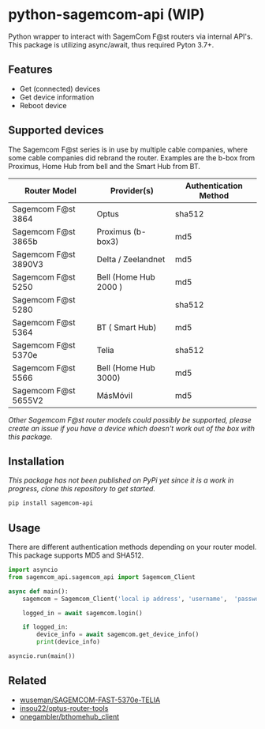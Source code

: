# python-sagemcom-api (WIP)

Python wrapper to interact with SagemCom F@st routers via internal API's. This package is utilizing async/await, thus required Pyton 3.7+.

## Features

- Get (connected) devices
- Get device information
- Reboot device

## Supported devices

The Sagemcom F@st series is in use by multiple cable companies, where some cable companies did rebrand the router. Examples are the b-box from Proximus, Home Hub from bell and the Smart Hub from BT.

| Router Model         | Provider(s)           | Authentication Method |
| -------------------- | --------------------- | --------------------- |
| Sagemcom F@st 3864   | Optus                 | sha512                |
| Sagemcom F@st 3865b  | Proximus (b-box3)     | md5                   |
| Sagemcom F@st 3890V3 | Delta / Zeelandnet    | md5                   |
| Sagemcom F@st 5250   | Bell (Home Hub 2000 ) | md5                   |
| Sagemcom F@st 5280   |                       | sha512                |
| Sagemcom F@st 5364   | BT ( Smart Hub)       | md5                   |
| Sagemcom F@st 5370e  | Telia                 | sha512                |
| Sagemcom F@st 5566   | Bell (Home Hub 3000)  | md5                   |
| Sagemcom F@st 5655V2 | MásMóvil              | md5                   |

_Other Sagemcom F@st router models could possibly be supported, please create an issue if you have a device which doesn't work out of the box with this package._

## Installation

_This package has not been published on PyPi yet since it is a work in progress, clone this repository to get started._

```bash
pip install sagemcom-api
```

## Usage

There are different authentication methods depending on your router model. This package supports MD5 and SHA512.

```python
import asyncio
from sagemcom_api.sagemcom_api import Sagemcom_Client

async def main():
    sagemcom = Sagemcom_Client('local ip address', 'username',  'password', AuthenticationMethods.MD5)

    logged_in = await sagemcom.login()

    if logged_in:
        device_info = await sagemcom.get_device_info()
        print(device_info)

asyncio.run(main())
```

## Related

- [wuseman/SAGEMCOM-FAST-5370e-TELIA](https://github.com/wuseman/SAGEMCOM-FAST-5370e-TELIA)
- [insou22/optus-router-tools](https://github.com/insou22/optus-router-tools)
- [onegambler/bthomehub_client](https://github.com/onegambler/bthomehub_client)
